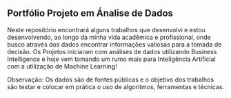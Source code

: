 ## Portfólio Projeto em Ánalise de Dados
Neste repositório encontrará alguns trabalhos que desenvolvi e estou desenvolvendo, ao longo da minha vida acadêmica e profissional, onde busco através dos dados encontrar informações valiosas para a tomada de decisão. Os Projetos iniciaram com análises de dados utilizando Business Intelligence e hoje vem tomando um rumo mais para Inteligência Artificial com a utilização de Machine Learning!

Observação: Os dados são de fontes públicas e o objetivo dos trabalhos são testar e colocar em prática o uso de algoritmos, ferramentas e técnicas.
